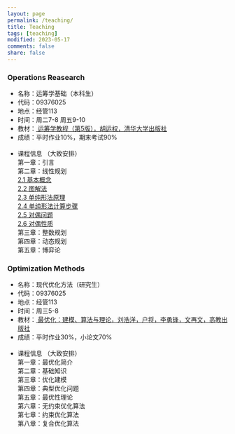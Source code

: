 ```yaml
---
layout: page
permalink: /teaching/
title: Teaching
tags: [teaching]
modified: 2023-05-17 
comments: false
share: false
---
```



### Operations Reasearch

* 名称：运筹学基础（本科生）<br>
* 代码：09376025 <br>
* 地点：经管113 <br>
* 时间：周二7-8  周五9-10 <br>
* 教材：<a href="https://item.jd.com/12931035.html" target="_blank" style="text-decoration:underline;"> 运筹学教程（第5版），胡运权，清华大学出版社 </a> <br>
* 成绩：平时作业10%，期末考试90% <br><br>
* 课程信息 （大致安排）<br>
  第一章：引言<br>
  第二章：线性规划<br>
  <a href="../线性规划2_1.pdf" class="textlink" target="_blank"> 2.1 基本概念</a> <br>
  <a href="../线性规划2_2.pdf" class="textlink" target="_blank">2.2 图解法</a> <br>
  <a href="../线性规划2_3.pdf" class="textlink" target="_blank">2.3 单纯形法原理</a> <br>
  <a href="../线性规划2_4.pdf" class="textlink" target="_blank">2.4 单纯形法计算步骤</a> <br>
  <a href="../线性规划2_5.pdf" class="textlink" target="_blank">2.5 对偶问题</a> <br>
  <a href="../线性规划2_6.pdf" class="textlink" target="_blank">2.6 对偶性质</a> <br>
  第三章：整数规划<br>
  第四章：动态规划<br>
  第五章：博弈论<br>

  
### Optimization Methods

* 名称：现代优化方法（研究生）<br>
* 代码：09376025 <br>
* 地点：经管113 <br>
* 时间：周三5-8 <br>
* 教材：<a href="http://faculty.bicmr.pku.edu.cn/~wenzw/optbook.html" target="_blank" style="text-decoration:underline;"> 最优化：建模、算法与理论，刘浩洋，户将，李勇锋，文再文，高教出版社 </a> <br>
* 成绩：平时作业30%，小论文70% <br><br>
* 课程信息 （大致安排）<br>
  第一章：最优化简介 <br>
  第二章：基础知识 <br>
  第三章：优化建模 <br>
  第四章：典型优化问题 <br>
  第五章：最优性理论 <br>
  第六章：无约束优化算法 <br>
  第七章：约束优化算法 <br>
  第八章：复合优化算法 <br>




  


  
  

